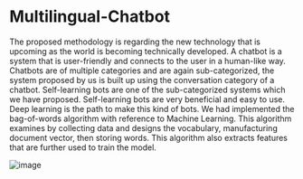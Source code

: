 # Multilingual-Chatbot
The proposed methodology is regarding the new technology that is upcoming as the world is becoming technically developed. A chatbot is a system that is user-friendly and connects to the user in a human-like way. Chatbots are of multiple categories and are again sub-categorized, the system proposed by us is built up using the conversation category of a chatbot. Self-learning bots are one of the sub-categorized systems which we have proposed. Self-learning bots are very beneficial and easy to use. Deep learning is the path to make this kind of bots. We had implemented the bag-of-words algorithm with reference to Machine Learning. This algorithm examines by collecting data and designs the vocabulary, manufacturing document vector,  then storing words. This algorithm also extracts features that are further used to train the model.

![image](https://github.com/Urvi2808/Multilingual-Chatbot/assets/68182229/f4d4fa65-fb0f-48c1-b5b4-1b5a88995d03)
